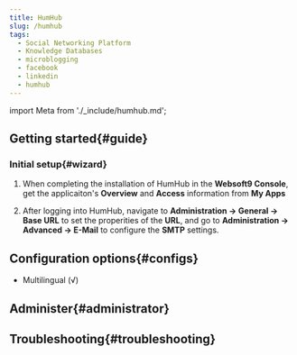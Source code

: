 ```yaml
---
title: HumHub
slug: /humhub
tags:
  - Social Networking Platform
  - Knowledge Databases
  - microblogging
  - facebook
  - linkedin
  - humhub
---
```


import Meta from './_include/humhub.md';

<Meta name="meta" />

## Getting started{#guide}

### Initial setup{#wizard}

1. When completing the installation of HumHub in the **Websoft9 Console**, get the applicaiton's **Overview** and **Access** information from **My Apps**  

2. After logging into HumHub, navigate to **Administration -> General -> Base URL** to  set the properities of the **URL**, 
and go to **Administration -> Advanced -> E-Mail** to configure the **SMTP** settings. 

## Configuration options{#configs}

- Multilingual (√)

## Administer{#administrator}

## Troubleshooting{#troubleshooting}

